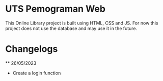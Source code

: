# UTS Pemograman Web

This Online Library project is built using HTML, CSS and JS. For now this project does not use the database and may use it in the future.

# Changelogs
** 26/05/2023
* Create a login function
